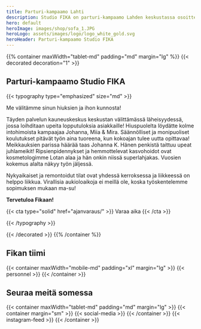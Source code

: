 ```yaml
---
title: Parturi-kampaamo Lahti
description: Studio FIKA on parturi-kampaamo Lahden keskustassa osoitteessa Vesijärvenkatu 34, 15140 Lahti. Varaa parturi tai kampaaja, nettiajanvaraus 24/7.
hero: default
heroImage: images/shop/sofa_1.JPG
heroLogo: assets/images/logo/logo_white_gold.svg
heroHeader: Parturi-kampaamo Studio FIKA
---
```


<section>

{{% container maxWidth="tablet-md" padding="md" margin="lg" %}}
{{< decorated decoration="1" >}}

# Parturi-kampaamo Studio FIKA

{{< typography type="emphasized" size="md" >}}

Me välitämme sinun hiuksien ja ihon kunnosta!

Täyden palvelun kauneuskeskus keskustan välittämässä läheisyydessä, jossa loihditaan upeita lopputuloksia asiakkaille! Hiuspuolelta löydätte kolme intohimoista kampaajaa Johanna, Miia & Mira. Säännölliset ja monipuoliset koulutukset pitävät työn aina tuoreena, kun kokoajan tulee uutta opittavaa!  Meikkauksien parissa häärää taas Johanna K. Hänen penkistä taittuu upeat juhlameikit! Ripsienpidennykset ja hemmottelevat kasvohoidot ovat kosmetologimme Lotan alaa ja hän onkin niissä superlahjakas. Vuosien kokemus alalta näkyy työn jäljessä.

Nykyaikaiset ja remontoidut tilat ovat yhdessä kerroksessa ja liikkeessä on helppo liikkua. Virallisia aukioloaikoja ei meillä ole, koska työskentelemme sopimuksen mukaan ma-su!

**Tervetuloa Fikaan!**

{{< cta type="solid" href="ajanvaraus/" >}}
Varaa aika
{{< /cta >}}

{{< /typography >}}

{{< /decorated >}}
{{% /container %}}

</section>

<section>

## Fikan tiimi

{{< container maxWidth="mobile-md" padding="xl" margin="lg" >}}
{{< personnel >}}
{{< /container >}}

</section>

<section>

## Seuraa meitä somessa

{{< container maxWidth="tablet-md" padding="md" margin="lg" >}}
{{< container margin="sm" >}}
{{< social-media >}}
{{< /container >}}
{{< instagram-feed >}}
{{< /container >}}

</section>
